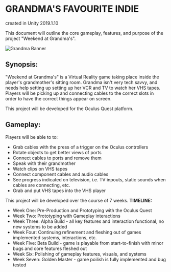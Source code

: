 <h1>GRANDMA'S FAVOURITE INDIE</h1>

created in Unity 2019.1.10

This document will outline the core gameplay, features, and purpose of the project "Weekend at Grandma's".

![Grandma Banner](file:///C:/workspace/Grandma_Game_Pitch.png)

<h2>Synopsis:</h2>

"Weekend at Grandma's" is a Virtual Reality game taking place inside the player's grandmother's sitting room. Grandma isn't very tech savvy, and needs 
help setting up setting up her VCR and TV to watch her VHS tapes. Players will be picking up and connecting cables to the correct slots in order to 
have the correct things appear on screen.

This project will be developed for the Oculus Quest platform. 


<h2>Gameplay:</h2>

Players will be able to to:
* Grab cables with the press of a trigger on the Oculus controllers
* Rotate objects to get better views of ports
* Connect cables to ports and remove them
* Speak with their grandmother
* Watch clips on VHS tapes
* Connect component cables and audio cables
* See progress indicated on television, i.e. TV inpouts, static sounds when cables are connecting, etc.
* Grab and put VHS tapes into the VHS player

This project will be developed over the course of 7 weeks.
**TIMELINE:**
* Week One: Pre-Production and Prototyping with the Oculus Quest
* Week Two: Prototyping with Gameplay interactions
* Week Three: Alpha Build - all key features and interaction functional, no new systems to be added
* Week Four: Continuing refinement and fleshing out of games implemented systems, interactions, etc.
* Week Five: Beta Build - game is playable from start-to-finish with minor bugs and core features fleshed out
* Week Six: Polishing of gameplay features, visuals, and systems
* Week Seven: Golden Master - game poilish is fully implemented and bug tested
